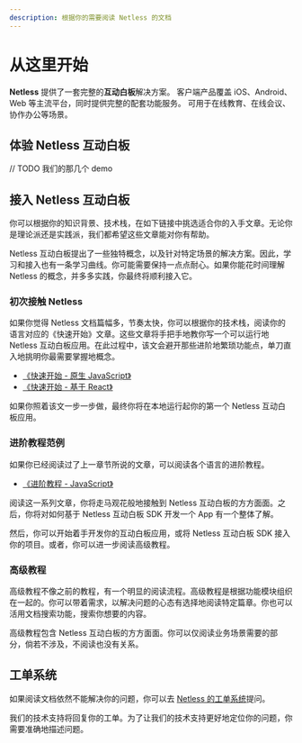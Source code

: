 ```yaml
---
description: 根据你的需要阅读 Netless 的文档
---
```


# 从这里开始

**Netless** 提供了一套完整的**互动白板**解决方案。 客户端产品覆盖 iOS、Android、Web 等主流平台，同时提供完整的配套功能服务。 可用于在线教育、在线会议、协作办公等场景。

## 体验 Netless 互动白板

// TODO 我们的那几个 demo

## 接入 Netless 互动白板

你可以根据你的知识背景、技术栈，在如下链接中挑选适合你的入手文章。无论你是理论派还是实践派，我们都希望这些文章能对你有帮助。

Netless 互动白板提出了一些独特概念，以及针对特定场景的解决方案。因此，学习和接入也有一条学习曲线。你可能需要保持一点点耐心。如果你能花时间理解 Netless 的概念，并多多实践，你最终将顺利接入它。

### 初次接触 Netless

如果你觉得 Netless 文档篇幅多，节奏太快，你可以根据你的技术栈，阅读你的语言对应的《快速开始》文章。这些文章将手把手地教你写一个可以运行地 Netless 互动白板应用。在此过程中，该文会避开那些进阶地繁琐功能点，单刀直入地挑明你最需要掌握地概念。

* [《快速开始 - 原生 JavaScript》](https://developer.netless.link/javascript/quick-start/native-javascript)
* [《快速开始 - 基于 React》](https://developer.netless.link/javascript/quick-start/react)

如果你照着该文一步一步做，最终你将在本地运行起你的第一个 Netless 互动白板应用。

### 进阶教程范例

如果你已经阅读过了上一章节所说的文章，可以阅读各个语言的进阶教程。

* [《进阶教程 - JavaScript》](https://developer.netless.link/javascript/advanced-tutorial/installation)

阅读这一系列文章，你将走马观花般地接触到 Netless 互动白板的方方面面。之后，你将对如何基于 Netless 互动白板 SDK 开发一个 App 有一个整体了解。

然后，你可以开始着手开发你的互动白板应用，或将 Netless 互动白板 SDK 接入你的项目。或者，你可以进一步阅读高级教程。

### 高级教程

高级教程不像之前的教程，有一个明显的阅读流程。高级教程是根据功能模块组织在一起的。你可以带着需求，以解决问题的心态有选择地阅读特定篇章。你也可以活用文档搜索功能，搜索你想要的内容。

高级教程包含 Netless 互动白板的方方面面。你可以仅阅读业务场景需要的部分，倘若不涉及，不阅读也没有关系。

## 工单系统

如果阅读文档依然不能解决你的问题，你可以去 [Netless 的工单系统](https://support.netless.link)提问。

我们的技术支持将回复你的工单。为了让我们的技术支持更好地定位你的问题，你需要准确地描述问题。

